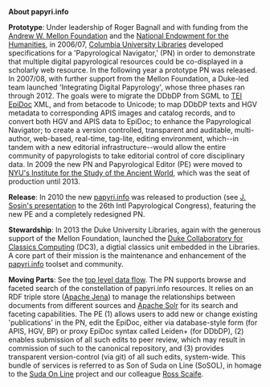 **About papyri.info**

**Prototype**: Under leadership of Roger Bagnall and with funding from the [Andrew W. Mellon Foundation](http://www.mellon.org/) and the [National Endowment for the Humanities](http://www.neh.gov/), in  2006/07, [Columbia University Libraries](http://library.columbia.edu/) developed specifications for a 'Papyrological Navigator,' (PN) in order to demonstrate that multiple digital papyrological resources could be co-displayed in a scholarly web resource. In the following year a prototype PN was released. In 2007/08, with further support from the Mellon Foundation, a Duke-led team launched 'Integrating Digital Papyrology', whose three phases ran through 2012. The goals were to migrate the DDbDP from SGML to [TEI](http://www.tei-c.org/index.xml) [EpiDoc](http://sourceforge.net/p/epidoc/wiki/Home/) XML, and from betacode to Unicode; to map DDbDP texts and HGV metadata to corresponding APIS images and catalog records, and to convert both HGV and APIS data to EpiDoc; to enhance the Papyrological Navigator; to create a version controlled, transparent and auditable, multi-author, web-based, real-time, tag-lite, editing environment, which--in tandem with a new editorial infrastructure--would allow the entire community of papyrologists to take editorial control of core disciplinary data. In 2009 the new PN and Papyrological Editor (PE) were moved to [NYU's Institute for the Study of the Ancient World](http://isaw.nyu.edu/), which was the seat of production until 2013. 

**Release**: In 2010 the new [papyri.info](http://papyri.info) was released to production (see [J. Sosin's presentation](http://www.stoa.org/archives/1263) to the 26th Intl Papyrological Congress), featuring the new PE and a completely redesigned PN.

**Stewardship**: In 2013 the Duke University Libraries, again with the generous support of the Mellon Foundation, launched the [Duke Collaboratory for Classics Computing](http://blogs.library.duke.edu/dcthree/) (DC3), a digtial classics unit embedded in the Libraries. A core part of their mission is the maintenance and enhancement of the [papyri.info](http://papyri.info) toolset and community.

**Moving Parts**: See the [top level data flow](https://github.com/papyri/documentation/blob/master/system_level/TopLevelDataFlow.md). The PN supports browse and faceted search of the constellation of papyri.info resources. It relies on an RDF triple store ([Apache Jena](http://jena.apache.org/)) to manage the relationships between documents from different sources and [Apache Solr](http://lucene.apache.org/solr/) for its search and faceting capabilities. The PE (1) allows users to add new or change existing 'publications' in the PN, edit the EpiDoc, either via database-style form (for APIS, HGV, BP) or proxy EpiDoc syntax called Leiden+ (for DDbDP), (2) enables submission of all such edits to peer review, which may result in commission of such to the canonical repository, and (3) provides transparent version-control (via git) of all such edits, system-wide. This bundle of services is referred to as Son of Suda on Line (SoSOL), in homage to the [Suda On Line](http://www.stoa.org/sol) project and our colleague [Ross Scaife](http://en.wikipedia.org/wiki/Ross_Scaife). 
